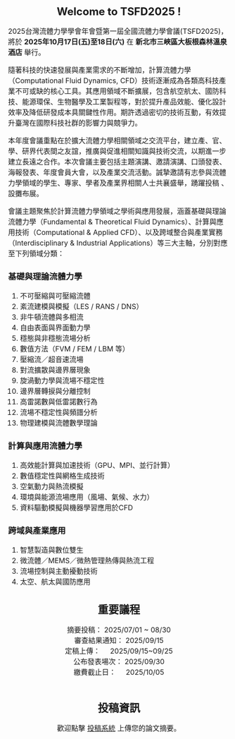 <!--p>因置中無markdown語法，故插入html語法替代<-->
<center><font size = '5'><strong>Welcome to TSFD2025 !</strong></font></center>
<br />
<font size = '3'>
2025台灣流體力學學會年會暨第一屆全國流體力學會議(TSFD2025)，將於 <b>2025年10月17日(五)至18日(六)</b> 在 <b>新北市三峽區大板根森林溫泉酒店</b> 舉行。  

隨著科技的快速發展與產業需求的不斷增加，計算流體力學（Computational Fluid Dynamics, CFD）技術逐漸成為各類高科技產業不可或缺的核心工具。其應用領域不斷擴展，包含航空航太、國防科技、能源環保、生物醫學及工業製程等，對於提升產品效能、優化設計效率及降低研發成本具關鍵性作用。期許透過密切的技術互動，有效提升臺灣在國際科技社群的影響力與競爭力。

本年度會議重點在於擴大流體力學相關領域之交流平台，建立產、官、學、研界代表間之友誼，推廣與促進相關知識與技術交流，以期進一步建立長遠之合作。本次會議主要包括主題演講、邀請演講、口頭發表、海報發表、年度會員大會，以及產業交流活動。誠摯邀請有志參與流體力學領域的學生、專家、學者及產業界相關人士共襄​​盛舉，踴躍投稿 、設攤布展。

會議主題聚焦於計算流體力學領域之學術與應用發展，涵蓋基礎與理論流體力學（Fundamental & Theoretical Fluid Dynamics）、計算與應用技術（Computational & Applied CFD）、以及跨域整合與產業實務（Interdisciplinary & Industrial Applications）等三大主軸，分別對應至下列領域分類：

### 基礎與理論流體力學

1.	不可壓縮與可壓縮流體
2.	紊流建模與模擬（LES / RANS / DNS）
3.	非牛頓流體與多相流
4.	自由表面與界面動力學
5.	穩態與非穩態流場分析
6.	數值方法（FVM / FEM / LBM 等）
7.	壓縮流／超音速流場
8.	對流擴散與邊界層現象
9.	旋渦動力學與流場不穩定性
10.	邊界層轉捩與分離控制
11.	高雷諾數與低雷諾數行為
12.	流場不穩定性與頻譜分析
13.	物理建模與流體數學理論

### 計算與應用流體力學

1.	高效能計算與加速技術（GPU、MPI、並行計算）
2.	數值穩定性與網格生成技術
3.	空氣動力與熱流模擬
4.	環境與能源流場應用（風場、氣候、水力）
5.	資料驅動模擬與機器學習應用於CFD

### 跨域與產業應用

1.	智慧製造與數位雙生
2.	微流體／MEMS／微熱管理熱傳與熱流工程
3.	流場控制與主動擾動技術
4.	太空、航太與國防應用

</font>

<br />
<div id ="agenda" ><center><font size = '5'><strong>重要議程</strong></font></center></div>
<br />
<center><font size = '3'>摘要投稿： 2025/07/01 ~ 08/30</font></center> 
<center><font size = '3'>審查結果通知： 2025/09/15</font></center> 
<center><font size = '3'>定稿上傳：&nbsp;&nbsp;&nbsp;&nbsp;&nbsp;2025/09/15~09/25</font></center>
<center><font size = '3'>公布發表場次： 2025/09/30</font></center> 
<center><font size = '3'>繳費截止日：&nbsp;&nbsp;&nbsp;&nbsp;&nbsp;2025/10/05</font></center> 
<br />
<br />
<br />
<center><font size = '5'><strong>投稿資訊</strong></font></center>
<br />

<center><font size = '3'>歡迎點擊 <a href="#submission" onclick="loadMarkdown('content/submission.md')">投稿系統</a> 上傳您的論文摘要。</font></center>

